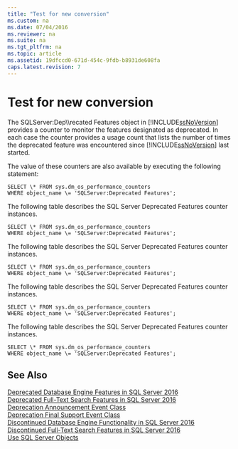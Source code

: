 ```yaml
---
title: "Test for new conversion"
ms.custom: na
ms.date: 07/04/2016
ms.reviewer: na
ms.suite: na
ms.tgt_pltfrm: na
ms.topic: article
ms.assetid: 19dfccd0-671d-454c-9fdb-b8931de608fa
caps.latest.revision: 7
---
```

# Test for new conversion
The SQLServer:Dep\\\recated Features object in [!INCLUDE[ssNoVersion](../../Topics/TopicNameContainA/tokens/ssNoVersion_md.md)] provides a counter to monitor the features designated as deprecated. In each case the counter provides a usage count that lists the number of times the deprecated feature was encountered since [!INCLUDE[ssNoVersion](../../Topics/TopicNameContainA/tokens/ssNoVersion_md.md)] last started.  
  
 The value of these counters are also available by executing the following statement:  
  
```  
SELECT \* FROM sys.dm_os_performance_counters   
WHERE object_name \= 'SQLServer:Deprecated Features';  
```  
  
 The following table describes the SQL Server Deprecated Features counter instances.  
  
```  
SELECT \* FROM sys.dm_os_performance_counters   
WHERE object_name \= 'SQLServer:Deprecated Features';  
```  
  
 The following table describes the SQL Server Deprecated Features counter instances.  
  
```  
SELECT \* FROM sys.dm_os_performance_counters   
WHERE object_name \= 'SQLServer:Deprecated Features';  
```  
  
 The following table describes the SQL Server Deprecated Features counter instances.  
  
```  
SELECT \* FROM sys.dm_os_performance_counters   
WHERE object_name \= 'SQLServer:Deprecated Features';  
```  
  
 The following table describes the SQL Server Deprecated Features counter instances.  
  
```  
SELECT \* FROM sys.dm_os_performance_counters   
WHERE object_name \= 'SQLServer:Deprecated Features';  
```  
  
## See Also  
 [Deprecated Database Engine Features in SQL Server 2016](../../Topics/TopicNameNotContainA/Deprecated-Database-Engine-Features-in-SQL-Server-2016.md)   
 [Deprecated Full-Text Search Features in SQL Server 2016](../../Topics/TopicNameNotContainA/Deprecated-Full-Text-Search-Features-in-SQL-Server-2016.md)   
 [Deprecation Announcement Event Class](../../Topics/TopicNameNotContainA/Deprecation-Announcement-Event-Class.md)   
 [Deprecation Final Support Event Class](../../Topics/TopicNameNotContainA/Deprecation-Final-Support-Event-Class.md)   
 [Discontinued Database Engine Functionality in SQL Server 2016](../../Topics/TopicNameNotContainA/Discontinued-Database-Engine-Functionality-in-SQL-Server-2016.md)   
 [Discontinued Full-Text Search Features in SQL Server 2016](../../Topics/TopicNameNotContainA/Discontinued-Full-Text-Search-Features-in-SQL-Server-2016.md)   
 [Use SQL Server Objects](../../Topics/TopicNameNotContainA/Use-SQL-Server-Objects.md)